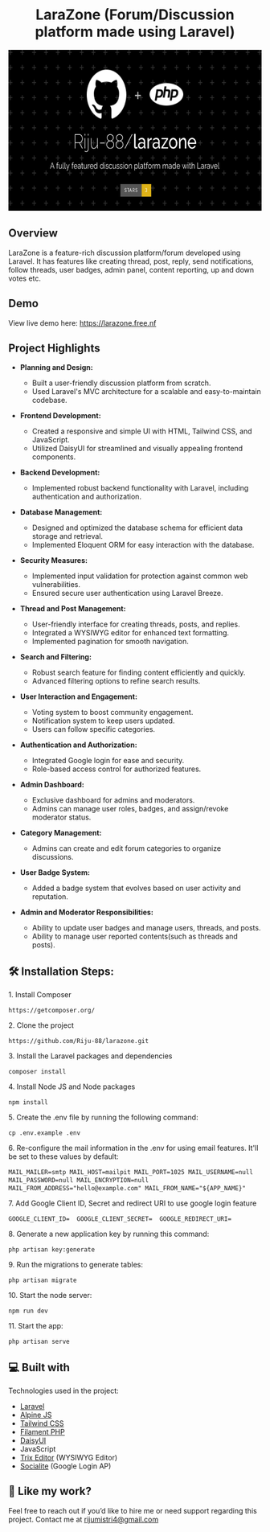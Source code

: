 <h1 align="center" id="title">LaraZone (Forum/Discussion platform made using Laravel)</h1>

<p align="center"><img src="readme-image.svg" alt="Shop-Portal" width="640" height="320" /></p>

## Overview

LaraZone is a feature-rich discussion platform/forum developed using Laravel. It has features like creating thread, post, reply, send notifications, follow threads, user badges, admin panel, content reporting, up and down votes etc.

## Demo

View live demo here: https://larazone.free.nf

## Project Highlights

-   **Planning and Design:**

    -   Built a user-friendly discussion platform from scratch.
    -   Used Laravel's MVC architecture for a scalable and easy-to-maintain codebase.

-   **Frontend Development:**

    -   Created a responsive and simple UI with HTML, Tailwind CSS, and JavaScript.
    -   Utilized DaisyUI for streamlined and visually appealing frontend components.

-   **Backend Development:**

    -   Implemented robust backend functionality with Laravel, including authentication and authorization.

-   **Database Management:**

    -   Designed and optimized the database schema for efficient data storage and retrieval.
    -   Implemented Eloquent ORM for easy interaction with the database.

-   **Security Measures:**

    -   Implemented input validation for protection against common web vulnerabilities.
    -   Ensured secure user authentication using Laravel Breeze.

-   **Thread and Post Management:**

    -   User-friendly interface for creating threads, posts, and replies.
    -   Integrated a WYSIWYG editor for enhanced text formatting.
    -   Implemented pagination for smooth navigation.

-   **Search and Filtering:**

    -   Robust search feature for finding content efficiently and quickly.
    -   Advanced filtering options to refine search results.

-   **User Interaction and Engagement:**

    -   Voting system to boost community engagement.
    -   Notification system to keep users updated.
    -   Users can follow specific categories.

-   **Authentication and Authorization:**

    -   Integrated Google login for ease and security.
    -   Role-based access control for authorized features.

-   **Admin Dashboard:**

    -   Exclusive dashboard for admins and moderators.
    -   Admins can manage user roles, badges, and assign/revoke moderator status.

-   **Category Management:**

    -   Admins can create and edit forum categories to organize discussions.

-   **User Badge System:**

    -   Added a badge system that evolves based on user activity and reputation.

-   **Admin and Moderator Responsibilities:**
    -   Ability to update user badges and manage users, threads, and posts.
    -   Ability to manage user reported contents(such as threads and posts).

## 🛠️ Installation Steps:

<p>1. Install Composer</p>

```
https://getcomposer.org/
```

<p>2. Clone the project</p>

```
https://github.com/Riju-88/larazone.git
```

<p>3. Install the Laravel packages and dependencies</p>

```
composer install
```

<p>4. Install Node JS and Node packages</p>

```
npm install
```

<p>5. Create the .env file by running the following command:</p>

```
cp .env.example .env
```

<p>6. Re-configure the mail information in the .env for using email features. It'll be set to these values by default:</p>

```
MAIL_MAILER=smtp MAIL_HOST=mailpit MAIL_PORT=1025 MAIL_USERNAME=null MAIL_PASSWORD=null MAIL_ENCRYPTION=null MAIL_FROM_ADDRESS="hello@example.com" MAIL_FROM_NAME="${APP_NAME}"
```

<p>7. Add Google Client ID, Secret and redirect URI to use google login feature</p>

```
GOOGLE_CLIENT_ID=  GOOGLE_CLIENT_SECRET=  GOOGLE_REDIRECT_URI=
```

<p>8. Generate a new application key by running this command:</p>

```
php artisan key:generate
```

<p>9. Run the migrations to generate tables:</p>

```
php artisan migrate
```

<p>10. Start the node server:</p>

```
npm run dev
```

<p>11. Start the app:</p>

```
php artisan serve
```

<h2>💻 Built with</h2>

Technologies used in the project:

-   [Laravel](https://laravel.com/)
-   [Alpine JS](https://alpinejs.dev/)
-   [Tailwind CSS](https://tailwindcss.com/)
-   [Filament PHP](https://filamentphp.com/)
-   [DaisyUI](https://daisyui.com/)
-   JavaScript
-   [Trix Editor](https://trix-editor.org/) (WYSIWYG Editor)
-   [Socialite](https://laravel.com/docs/socialite) (Google Login AP)

<h2>🌟 Like my work?</h2>

Feel free to reach out if you’d like to hire me or need support regarding this project. Contact me at rijumistri4@gmail.com
